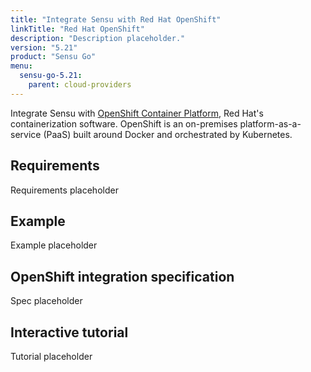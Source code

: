 ```yaml
---
title: "Integrate Sensu with Red Hat OpenShift"
linkTitle: "Red Hat OpenShift"
description: "Description placeholder."
version: "5.21"
product: "Sensu Go"
menu:
  sensu-go-5.21:
    parent: cloud-providers
---
```


Integrate Sensu with [OpenShift Container Platform][1], Red Hat's containerization software.
OpenShift is an on-premises platform-as-a-service (PaaS) built around Docker and orchestrated by Kubernetes.

## Requirements

Requirements placeholder

## Example

Example placeholder

## OpenShift integration specification

Spec placeholder

## Interactive tutorial

Tutorial placeholder


[1]: https://www.openshift.com/products/container-platform

